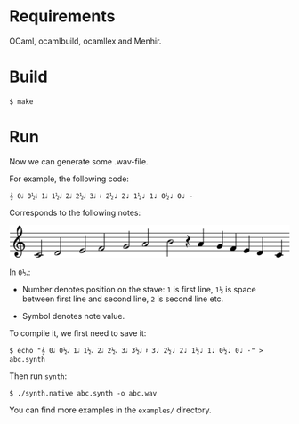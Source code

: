 # Requirements

OCaml, ocamlbuild, ocamllex and Menhir.

# Build

```shell
$ make
```

# Run

Now we can generate some .wav-file.

For example, the following code:

```
𝄞 0𝅗𝅥 0½𝅗𝅥 1𝅗𝅥 1½𝅗𝅥 2𝅗𝅥 2½𝅗𝅥 3𝅗𝅥 𝄽 2½♩ 2♩ 1½♩ 1♩ 0½♩ 0♩ ·
```

Corresponds to the following notes:

![ABC](pictures/abc.png)

In `0½𝅗𝅥`:

* Number denotes position on the stave: `1` is first line, `1½` is space between first line and second line, `2` is second line etc.

* Symbol denotes note value.

To compile it, we first need to save it:

```shell
$ echo "𝄞 0𝅗𝅥 0½𝅗𝅥 1𝅗𝅥 1½𝅗𝅥 2𝅗𝅥 2½𝅗𝅥 3𝅗𝅥 3½𝅗𝅥 𝄽 3♩ 2½♩ 2♩ 1½♩ 1♩ 0½♩ 0♩ ·" > abc.synth
```

Then run `synth`:

```shell
$ ./synth.native abc.synth -o abc.wav
```

You can find more examples in the `examples/` directory.